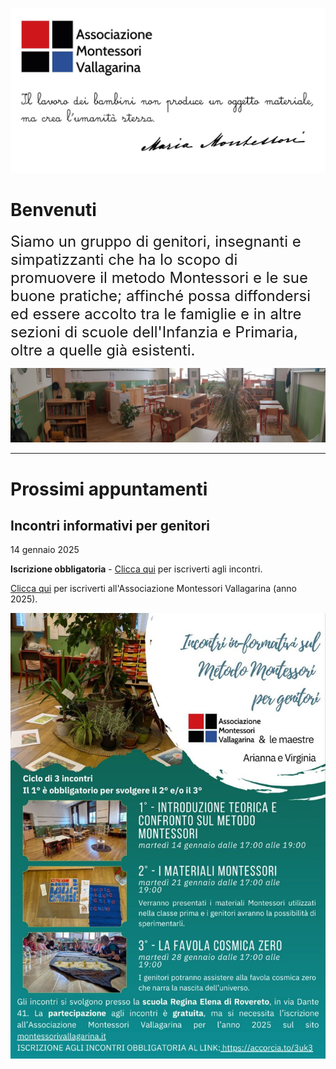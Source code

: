 ![](immagini/frontespizio.jpg)

# Benvenuti

<span style="font-size: 24px;">Siamo un gruppo di genitori, insegnanti e simpatizzanti che ha lo scopo di promuovere il metodo Montessori e le sue buone pratiche; affinché possa diffondersi ed essere accolto tra le famiglie e in altre sezioni di scuole dell'Infanzia e Primaria, oltre a quelle già esistenti.</span>

![](immagini/aula.jpg)

---

# Prossimi appuntamenti

## Incontri informativi per genitori
14 gennaio 2025

**Iscrizione obbligatoria** - [Clicca qui](https://accorcia.to/3uk3) per iscriverti agli incontri.

[Clicca qui](adesione) per iscriverti all'Associazione Montessori Vallagarina (anno 2025).

![Incontri informativi](blog/2025-01-14.jpg)
